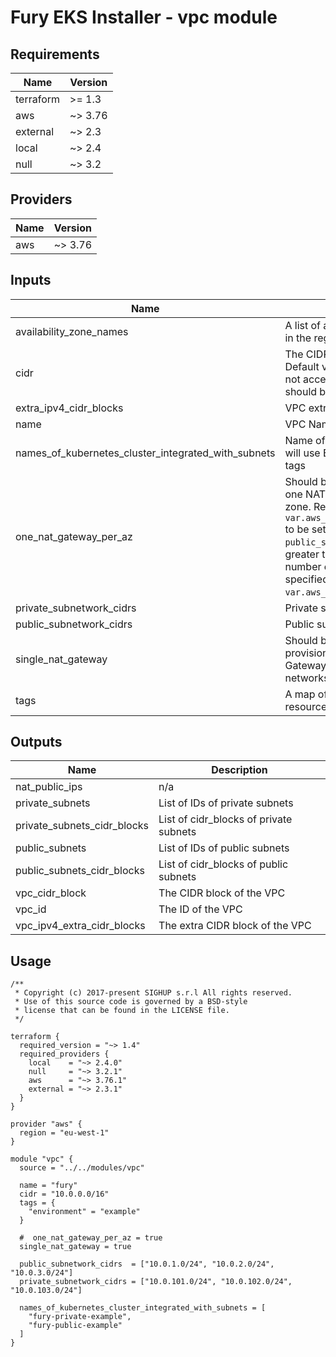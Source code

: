 <!-- BEGIN_TF_DOCS -->

# Fury EKS Installer - vpc module

<!-- <KFD-DOCS> -->

## Requirements

| Name | Version |
|------|---------|
| terraform | >= 1.3 |
| aws | ~> 3.76 |
| external | ~> 2.3 |
| local | ~> 2.4 |
| null | ~> 3.2 |

## Providers

| Name | Version |
|------|---------|
| aws | ~> 3.76 |

## Inputs

| Name | Description | Default | Required |
|------|-------------|---------|:--------:|
| availability\_zone\_names | A list of availability zones names in the region | `[]` | no |
| cidr | The CIDR block for the VPC. Default value is a valid CIDR, but not acceptable by AWS and should be overridden | n/a | yes |
| extra\_ipv4\_cidr\_blocks | VPC extra CIDRs | `[]` | no |
| name | VPC Name | n/a | yes |
| names\_of\_kubernetes\_cluster\_integrated\_with\_subnets | Name of kubernetes cluster that will use ELB subnet integration via tags | `[]` | no |
| one\_nat\_gateway\_per\_az | Should be true if you want only one NAT Gateway per availability zone. Requires `var.aws_availability_zone_names` to be set, and the number of `public_subnets` created to be greater than or equal to the number of availability zones specified in `var.aws_availability_zone_names`. | `true` | no |
| private\_subnetwork\_cidrs | Private subnet CIDRs | n/a | yes |
| public\_subnetwork\_cidrs | Public subnet CIDRs | n/a | yes |
| single\_nat\_gateway | Should be true if you want to provision a single shared NAT Gateway across all of your private networks | `false` | no |
| tags | A map of tags to add to all resources | `{}` | no |

## Outputs

| Name | Description |
|------|-------------|
| nat\_public\_ips | n/a |
| private\_subnets | List of IDs of private subnets |
| private\_subnets\_cidr\_blocks | List of cidr\_blocks of private subnets |
| public\_subnets | List of IDs of public subnets |
| public\_subnets\_cidr\_blocks | List of cidr\_blocks of public subnets |
| vpc\_cidr\_block | The CIDR block of the VPC |
| vpc\_id | The ID of the VPC |
| vpc\_ipv4\_extra\_cidr\_blocks | The extra CIDR block of the VPC |

## Usage

```hcl
/**
 * Copyright (c) 2017-present SIGHUP s.r.l All rights reserved.
 * Use of this source code is governed by a BSD-style
 * license that can be found in the LICENSE file.
 */

terraform {
  required_version = "~> 1.4"
  required_providers {
    local    = "~> 2.4.0"
    null     = "~> 3.2.1"
    aws      = "~> 3.76.1"
    external = "~> 2.3.1"
  }
}

provider "aws" {
  region = "eu-west-1"
}

module "vpc" {
  source = "../../modules/vpc"

  name = "fury"
  cidr = "10.0.0.0/16"
  tags = {
    "environment" = "example"
  }

  #  one_nat_gateway_per_az = true
  single_nat_gateway = true

  public_subnetwork_cidrs  = ["10.0.1.0/24", "10.0.2.0/24", "10.0.3.0/24"]
  private_subnetwork_cidrs = ["10.0.101.0/24", "10.0.102.0/24", "10.0.103.0/24"]

  names_of_kubernetes_cluster_integrated_with_subnets = [
    "fury-private-example",
    "fury-public-example"
  ]
}
```

<!-- </KFD-DOCS> -->
<!-- END_TF_DOCS -->
